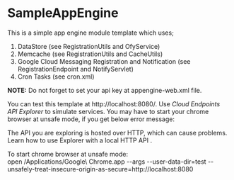 # SampleAppEngine

This is a simple app engine module template which uses;

<ol>
<li>DataStore (see RegistrationUtils and OfyService)</li>
<li>Memcache (see RegistrationUtils and CacheUtils)</li>
<li>Google Cloud Messaging Registration and Notification (see RegistrationEndpoint and NotifyServlet)</li>
<li>Cron Tasks (see cron.xml)</li>
</ol>

<b>NOTE:</b> Do not forget to set your api key at appengine-web.xml file.

You can test this template at http://localhost:8080/. Use <i>Cloud Endpoints API Explorer</i> to simulate services. You may have to start your chrome browser at unsafe mode, if you get below error message:
<p>
The API you are exploring is hosted over HTTP, which can cause problems. Learn how to use Explorer with a local HTTP API .
</p>

To start chrome browser at unsafe mode: <br/>
open /Applications/Google\ Chrome.app --args --user-data-dir=test --unsafely-treat-insecure-origin-as-secure=http://localhost:8080
